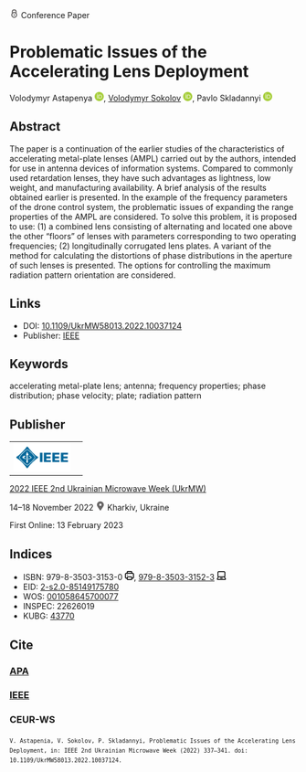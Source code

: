 <img src="/icons/lock.svg" width="16" height="16"> Conference Paper

# Problematic Issues of the Accelerating Lens Deployment

Volodymyr Astapenya <a href="https://orcid.org/0000-0003-0124-216X" target="_blank"><img src="/icons/orcid.svg" width="16" height="16"></a>,
<a href="/">Volodymyr Sokolov</a> <a href="https://orcid.org/0000-0002-9349-7946" target="_blank"><img src="/icons/orcid.svg" width="16" height="16"></a>,
Pavlo Skladannyi <a href="https://orcid.org/0000-0002-7775-6039" target="_blank"><img src="/icons/orcid.svg" width="16" height="16"></a>

## Abstract

The paper is a continuation of the earlier studies of the characteristics of accelerating metal-plate lenses (AMPL) carried out by the authors, intended for use in antenna devices of information systems. Compared to commonly used retardation lenses, they have such advantages as lightness, low weight, and manufacturing availability. A brief analysis of the results obtained earlier is presented. In the example of the frequency parameters of the drone control system, the problematic issues of expanding the range properties of the AMPL are considered. To solve this problem, it is proposed to use: (1) a combined lens consisting of alternating and located one above the other “floors” of lenses with parameters corresponding to two operating frequencies; (2) longitudinally corrugated lens plates. A variant of the method for calculating the distortions of phase distributions in the aperture of such lenses is presented. The options for controlling the maximum radiation pattern orientation are considered.

## Links

* DOI: [10.1109/UkrMW58013.2022.10037124](https://doi.org/10.1109/UkrMW58013.2022.10037124) 
* Publisher: [IEEE](https://ieeexplore.ieee.org/document/10037124)

## Keywords

accelerating metal-plate lens; antenna; frequency properties; phase distribution; phase velocity; plate; radiation pattern

## Publisher

<table>
<tr>
<td>
<img src="/icons/ieee.svg" height="50">
</td>
<td style="text-align: left;">
<span class="__dimensions_badge_embed__" data-doi="10.1109/UkrMW58013.2022.10037124" data-hide-zero-citations="true"></span><script async src="https://badge.dimensions.ai/badge.js" charset="utf-8"></script>
</td>
</tr>
</table>

[2022 IEEE 2nd Ukrainian Microwave Week (UkrMW)](https://ieeexplore.ieee.org/xpl/conhome/10036686/proceeding)

14–18 November 2022 <img src="/icons/location-pin.svg" width="16" height="16"> Kharkiv, Ukraine

First Online: 13 February 2023

## Indices

* ISBN: 979-8-3503-3153-0 <img src="/icons/print.svg" width="16" height="16">, [979-8-3503-3152-3](https://isbnsearch.org/isbn/979-8-3503-3152-3) <img src="/icons/online.svg" width="16" height="16">
* EID: [2-s2.0-85149175780](http://www.scopus.com/record/display.url?origin=inward&eid=2-s2.0-85149175780)
* WOS: [001058645700077](https://www.webofscience.com/wos/woscc/full-record/WOS:001058645700077)
* INSPEC: 22626019
* KUBG: [43770](http://elibrary.kubg.edu.ua/id/eprint/43770/)

## Cite

### [APA](https://citation.crosscite.org/format?doi=10.1109/UkrMW58013.2022.10037124&style=apa&lang=en-US)

### [IEEE](https://citation.crosscite.org/format?doi=10.1109/UkrMW58013.2022.10037124&style=ieee&lang=en-US)

### CEUR-WS

<small>`V. Astapenia, V. Sokolov, P. Skladannyi, Problematic Issues of the Accelerating Lens Deployment, in: IEEE 2nd Ukrainian Microwave Week (2022) 337–341. doi: 10.1109/UkrMW58013.2022.10037124.`</small>